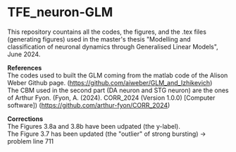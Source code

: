 # TFE_neuron-GLM
This repository countains all the codes, the figures, and the .tex files (generating figures) used in the master's thesis "Modelling and classification of neuronal dynamics through Generalised Linear Models", June 2024.

**References** <br>
The codes used to built the GLM coming from the matlab code of the Alison Weber Github page. (https://github.com/aiweber/GLM_and_Izhikevich) <br>
The CBM used in the second part (DA neuron and STG neuron) are the ones of Arthur Fyon. (Fyon, A. (2024). CORR_2024 (Version 1.0.0) [Computer software]) (https://github.com/arthur-fyon/CORR_2024) <br>

**Corrections** <br>
The Figures 3.8a and 3.8b have been udpated (the y-label). <br>
The Figure 3.7 has been updated (the "outlier" of strong bursting) -> problem line 711 <br>
